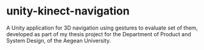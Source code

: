 # unity-kinect-navigation
A Unity application for 3D navigation using gestures to evaluate set of them, developed as part of my thesis project for the Department of Product and System Design, of the Aegean University.
